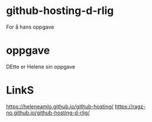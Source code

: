 # github-hosting-d-rlig
For å hans oppgave

# oppgave
DEtte er Helene sin oppgave

# LinkS
https://heleneamlo.github.io/github-hosting/
https://ragz-no.github.io/github-hosting-d-rlig/
